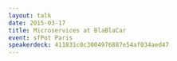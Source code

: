 ```yaml
---
layout: talk
date: 2015-03-17
title: Microservices at BlaBlaCar
event: sfPot Paris
speakerdeck: 411831c0c3004976887e54af034aed47
---
```

